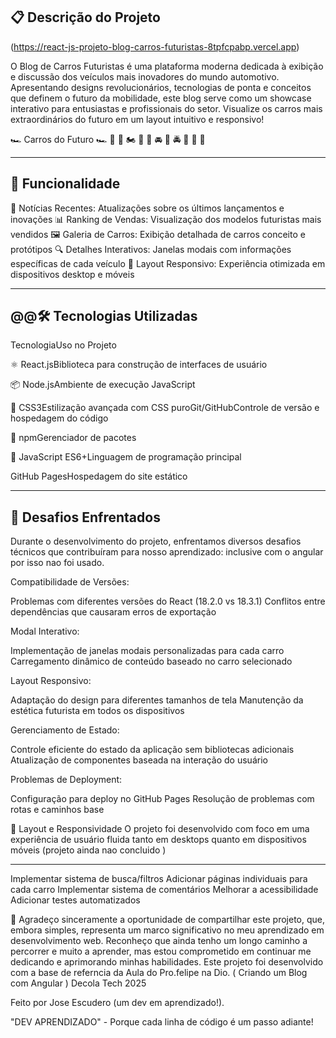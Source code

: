 ## 📋 Descrição do Projeto

(https://react-js-projeto-blog-carros-futuristas-8tpfcpabp.vercel.app)

O Blog de Carros Futuristas é uma plataforma moderna dedicada à exibição e discussão dos veículos mais inovadores do mundo automotivo. Apresentando designs revolucionários, tecnologias de ponta e conceitos que definem o futuro da mobilidade, este blog serve como um showcase interativo para entusiastas e profissionais do setor.
Visualize os carros mais extraordinários do futuro em um layout intuitivo e responsivo!

🏎️ Carros do Futuro    🏎️ 🚗 🚙 🏍️ 🚓 🚕 🚘 🚖 🚔 🚛 🚚 🚒

---
## 🚀 Funcionalidade

📰 Notícias Recentes: Atualizações sobre os últimos lançamentos e inovações
📊 Ranking de Vendas: Visualização dos modelos futuristas mais vendidos
🖼️ Galeria de Carros: Exibição detalhada de carros conceito e protótipos
🔍 Detalhes Interativos: Janelas modais com informações específicas de cada veículo
📱 Layout Responsivo: Experiência otimizada em dispositivos desktop e móveis

---
## @@🛠️ Tecnologias Utilizadas
TecnologiaUso no Projeto

⚛️ React.jsBiblioteca para construção de interfaces de usuário

📦 Node.jsAmbiente de execução JavaScript

🎨 CSS3Estilização avançada com CSS puroGit/GitHubControle de versão e hospedagem do código

🧩 npmGerenciador de pacotes

📜 JavaScript ES6+Linguagem de programação principal

GitHub PagesHospedagem do site estático

---
## 🚧 Desafios Enfrentados

Durante o desenvolvimento do projeto, enfrentamos diversos desafios técnicos que contribuíram para nosso aprendizado: inclusive com o angular  por isso nao foi usado.

Compatibilidade de Versões:

Problemas com diferentes versões do React (18.2.0 vs 18.3.1)
Conflitos entre dependências que causaram erros de exportação


Modal Interativo:

Implementação de janelas modais personalizadas para cada carro
Carregamento dinâmico de conteúdo baseado no carro selecionado


Layout Responsivo:

Adaptação do design para diferentes tamanhos de tela
Manutenção da estética futurista em todos os dispositivos


Gerenciamento de Estado:

Controle eficiente do estado da aplicação sem bibliotecas adicionais
Atualização de componentes baseada na interação do usuário


Problemas de Deployment:

Configuração para deploy no GitHub Pages
Resolução de problemas com rotas e caminhos base



📱 Layout e Responsividade
O projeto foi desenvolvido com foco em uma experiência de usuário fluida tanto em desktops quanto em dispositivos móveis (projeto ainda nao concluido )

---
 Implementar sistema de busca/filtros
 Adicionar páginas individuais para cada carro
 Implementar sistema de comentários
 Melhorar a acessibilidade
 Adicionar testes automatizados

👥 
Agradeço sinceramente a oportunidade de compartilhar este projeto, que, embora simples, representa um marco significativo no meu aprendizado em desenvolvimento web. Reconheço que ainda tenho um longo caminho a percorrer e muito a aprender, mas estou comprometido em continuar me dedicando e aprimorando minhas habilidades. Este projeto foi desenvolvido com a base de referncia da Aula do Pro.felipe na Dio. ( Criando um Blog com Angular ) Decola Tech 2025

Feito por Jose Escudero (um dev em aprendizado!).

"DEV APRENDIZADO" - Porque cada linha de código é um passo adiante!

